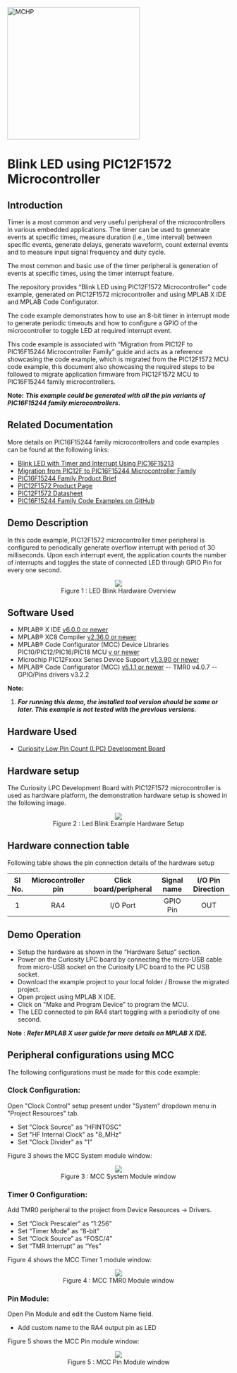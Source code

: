 <!-- Please do not change this html logo with link -->
<a href="https://www.microchip.com" rel="nofollow"><img src="images/microchip.png" alt="MCHP" width="300"/></a>

# Blink LED using PIC12F1572 Microcontroller

## Introduction

Timer is a most common and very useful peripheral of the microcontrollers in various embedded applications. The timer can be used to generate events at specific times, measure duration (i.e., time interval) between specific events, generate delays, generate waveform, count external events and to measure input signal frequency and duty cycle.

The most common and basic use of the timer peripheral is generation of events at specific times, using the timer interrupt feature.

The repository provides “Blink LED using PIC12F1572 Microcontroller” code example, generated on PIC12F1572 microcontroller and using MPLAB X IDE and MPLAB Code Configurator. 

The code example demonstrates how to use an 8-bit timer in interrupt mode to generate periodic timeouts and how to configure a GPIO of the microcontroller to toggle LED at required interrupt event.

This code example is associated with “Migration from PIC12F to PIC16F15244 Microcontroller Family” guide and acts as a reference showcasing the code example, which is migrated from the PIC12F1572 MCU code example, this document also showcasing the required steps to be followed to migrate application firmware from PIC12F1572 MCU to PIC16F15244 family microcontrollers.

**Note:** ***This example could be generated with all the pin variants of PIC16F15244 family microcontrollers.***

## Related Documentation

More details on PIC16F15244 family microcontrollers and code examples can be found at the following links:

- [Blink LED with Timer and Interrupt Using PIC16F15213](https://github.com/microchip-pic-avr-examples/pic16f15213-curiosity-lpc-blink-led-timer-mplab-mcc)
- [Migration from PIC12F to PIC16F15244 Microcontroller Family](https://www.microchip.com/DS40002319) 
- [PIC16F15244 Family Product Brief](https://ww1.microchip.com/downloads/en/DeviceDoc/40002140A.pdf)
- [PIC12F1572 Product Page](https://www.microchip.com/en-us/product/PIC12F1572)
- [PIC12F1572 Datasheet](http://ww1.microchip.com/downloads/en/devicedoc/40001723d.pdf)
- [PIC16F15244 Family Code Examples on GitHub](https://github.com/microchip-pic-avr-examples?q=PIC16F152&type=&language=&sort=)

## Demo Description

In this code example, PIC12F1572 microcontroller timer peripheral is configured to periodically generate overflow interrupt with period of 30 milliseconds. Upon each interrupt event, the application counts the number of interrupts and toggles the state of connected LED through GPIO Pin for every one second.

<p align="center">
  <img width=auto height=auto src="images/BlockDiagram.png">
  <br>Figure 1 : LED Blink Hardware Overview<br>
</p>

## Software Used

- MPLAB® X IDE [v6.0.0 or newer](https://www.microchip.com/en-us/development-tools-tools-and-software/mplab-x-ide)
- MPLAB® XC8 Compiler [v2.36.0 or newer](https://www.microchip.com/en-us/development-tools-tools-and-software/mplab-xc-compilers)
- MPLAB® Code Configurator (MCC) Device Libraries PIC10/PIC12/PIC16/PIC18 MCU [v or newer](https://www.microchip.com/mplab/mplab-code-configurator)
- Microchip PIC12Fxxxx Series Device Support [v1.3.90 or newer](https://packs.download.microchip.com/) 
- MPLAB® Code Configurator (MCC) [ v5.1.1 or newer](https://www.microchip.com/mplab/mplab-code-configurator)
  -- TMR0 v4.0.7
  -- GPIO/Pins drivers v3.2.2
  
**Note:** 

 1. ***For running this demo, the installed tool version should be same or later. This example is not tested with the previous versions.***


## Hardware Used

- [Curiosity Low Pin Count (LPC) Development Board](https://www.microchip.com/DevelopmentTools/ProductDetails/PartNO/DM164137)

## Hardware setup 

The Curiosity LPC Development Board with PIC12F1572 microcontroller is used as hardware platform, the demonstration hardware setup is showed in the following image.

<p align="center">
  <img width=auto height=auto src="images/HardwareSetup.png">
  <br>Figure 2 : Led Blink Example Hardware Setup<br>
</p>

## Hardware connection table

Following table shows the pin connection details of the hardware setup

|Sl No. | Microcontroller pin | Click board/peripheral | Signal name |I/O Pin Direction |
|:---------:|:----------:|:-----------:|:---------:|:------------:|	
| 1     | RA4	| I/O Port	        | GPIO Pin	| OUT  |	
		

## Demo Operation

* Setup the hardware as shown in the “Hardware Setup” section.
* Power on the Curiosity LPC board by connecting the micro-USB cable from micro-USB socket on the Curiosity LPC board to the PC USB socket.
* Download the example project to your local folder / Browse the migrated project.
* Open project using MPLAB X IDE.
* Click on "Make and Program Device" to program the MCU.
* The LED connected to pin RA4 start toggling with a periodicity of one second.

**Note** : ***Refer MPLAB X user guide for more details on MPLAB X IDE.***

## Peripheral configurations using MCC

The following configurations must be made for this code example:

### Clock Configuration:
Open "Clock Control" setup present under "System" dropdown menu in "Project Resources" tab.
* Set "Clock Source" as "HFINTOSC"
* Set "HF Internal Clock" as "8_MHz"
* Set "Clock Divider" as "1"

Figure 3 shows the MCC System module window: 
<p align="center">
  <img width=auto height=auto src="images/MCCSystemModule.png">
  <br>Figure 3 : MCC System Module window<br>
</p>

### Timer 0 Configuration:
Add TMR0 peripheral to the project from Device Resources → Drivers.
* Set “Clock Prescaler” as “1:256”
* Set “Timer Mode” as “8-bit”
* Set “Clock Source” as “FOSC/4”
* Set “TMR Interrupt” as “Yes”

Figure 4 shows the MCC Timer 1 module window:
<p align="center">
  <img width=auto height=auto src="images/TMR0.png">
  <br>Figure 4 : MCC TMR0 Module window<br>
</p>

### Pin Module:
Open Pin Module and edit the Custom Name field.
* Add custom name to the RA4 output pin as LED

Figure 5 shows the MCC Pin module window:
<p align="center">
  <img width=auto height=auto src="images/MCCPinModule.png">
  <br>Figure 5 : MCC Pin Module window<br>
</p>
